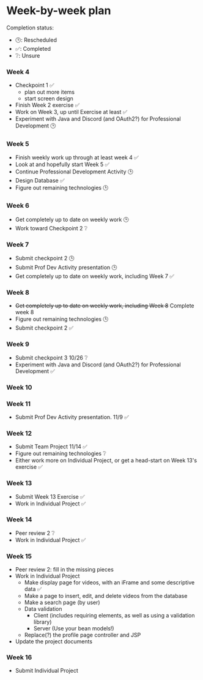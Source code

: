 # Week-by-week plan

Completion status:
- 🕒: Rescheduled
- ✅: Completed
- ❔: Unsure

### Week 4
- Checkpoint 1 ✅
  - plan out more items
  - start screen design
- Finish Week 2 exercise ✅
- Work on Week 3, up until Exercise at least ✅
- Experiment with Java and Discord (and OAuth2?) for Professional Development 🕒

### Week 5
- Finish weekly work up through at least week 4 ✅
- Look at and hopefully start Week 5 ✅
- Continue Professional Development Activity 🕒
- Design Database ✅
- Figure out remaining technologies 🕒

### Week 6
- Get completely up to date on weekly work 🕒
- Work toward Checkpoint 2 ❔

### Week 7
- Submit checkpoint 2 🕒
- Submit Prof Dev Activity presentation 🕒
- Get completely up to date on weekly work, including Week 7 ✅

### Week 8
- ~~Get completely up to date on weekly work, including Week 8~~ Complete week 8 
- Figure out remaining technologies 🕒
- Submit checkpoint 2 ✅

### Week 9
- Submit checkpoint 3 10/26 ❔
- Experiment with Java and Discord (and OAuth2?) for Professional Development ✅

### Week 10

### Week 11
- Submit Prof Dev Activity presentation. 11/9 ✅

### Week 12
- Submit Team Project 11/14 ✅
- Figure out remaining technologies ❔
- Either work more on Individual Project, or get a head-start on Week 13's exercise ✅

### Week 13
- Submit Week 13 Exercise ✅
- Work in Individual Project ✅

### Week 14
- Peer review 2 ❔
- Work in Individual Project ✅

### Week 15
- Peer review 2: fill in the missing pieces
- Work in Individual Project
  - Make display page for videos, with an iFrame and some descriptive data ✅
  - Make a page to insert, edit, and delete videos from the database
  - Make a search page (by user)
  - Data validation
    - Client (includes requiring elements, as well as using a validation library)
    - Server (Use your bean models!)
  - Replace(?) the profile page controller and JSP
- Update the project documents

### Week 16
- Submit Individual Project